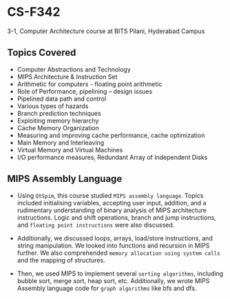 # CS-F342

3-1, Computer Architecture course at BITS Pilani, Hyderabad Campus

## Topics Covered
  - Computer Abstractions and Technology
  - MIPS Architecture & Instruction Set
  - Arithmetic for computers - floating point arithmetic
  - Role of Performance, pipelining – design issues
  - Pipelined data path and control
  - Various types of hazards
  - Branch prediction techniques
  - Exploiting memory hierarchy
  - Cache Memory Organization
  - Measuring and improving cache performance, cache optimization
  - Main Memory and Interleaving
  - Virtual Memory and Virtual Machines
  - I/O performance measures, Redundant Array of Independent Disks

## MIPS Assembly Language

  - Using ```QtSpim```, this course studied ```MIPS assembly language```. Topics included initialising variables, accepting user input, addition, and a rudimentary understanding of binary analysis of MIPS architecture instructions. Logic and shift operations, branch and jump instructions, and ```floating point instructions``` were also discussed.
  
  - Additionally, we discussed loops, arrays, load/store instructions, and string manipulation. We looked into functions and recursion in MIPS further. We also comprehended ```memory allocation using system calls``` and the mapping of structures.
  
  - Then, we used MIPS to implement several ```sorting algorithms```, including bubble sort, merge sort, heap sort, etc. Additionally, we wrote MIPS Assembly language code for ```graph algorithms``` like bfs and dfs.

